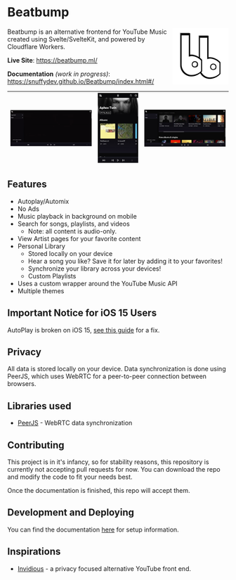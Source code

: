 # Beatbump

<img align="right" src="/.repo/images/logo-header.png" width="128px" height="128px" />

Beatbump is an alternative frontend for YouTube Music created using Svelte/SvelteKit, and powered by Cloudflare Workers.


**Live Site**: https://beatbump.ml/

**Documentation** _(work in progress)_: https://snuffydev.github.io/Beatbump/index.html#/

| <img src="/.repo/images/artistpagegif.gif" width="640" height="auto"/> | <img src="/.repo/images/pwa.jpg" width="320" height="auto"/> | <img src="/.repo/images/trending.jpeg" width="640" height="auto"/> |
| ---------------------------------------------------------------------- | ------------------------------------------------------------ | ------------------------------------------------------------------ |

## Features

- Autoplay/Automix
- No Ads
- Music playback in background on mobile
- Search for songs, playlists, and videos
  - Note: all content is audio-only.
- View Artist pages for your favorite content
- Personal Library
	- Stored locally on your device
  - Hear a song you like? Save it for later by adding it to your favorites!
  - Synchronize your library across your devices!
  - Custom Playlists
- Uses a custom wrapper around the YouTube Music API
- Multiple themes

## Important Notice for iOS 15 Users

AutoPlay is broken on iOS 15, [see this guide](https://github.com/snuffyDev/Beatbump/wiki/Fixing-Background-Autoplay-on-iOS-15) for a fix.

## Privacy

All data is stored locally on your device. Data synchronization is done using PeerJS, which uses WebRTC for a peer-to-peer connection between browsers.

## Libraries used

- [PeerJS](https://www.npmjs.com/package/peerjs) - WebRTC data synchronization

## Contributing

This project is in it's infancy, so for stability reasons, this repository is currently not accepting pull requests for now. You can download the repo and modify the code to fit your needs best.

Once the documentation is finished, this repo will accept them.

## Development and Deploying

You can find the documentation [here](https://snuffydev.github.io/Beatbump/#/) for setup information.

## Inspirations

- [Invidious](https://github.com/iv-org/invidious) - a privacy focused alternative YouTube front end.
